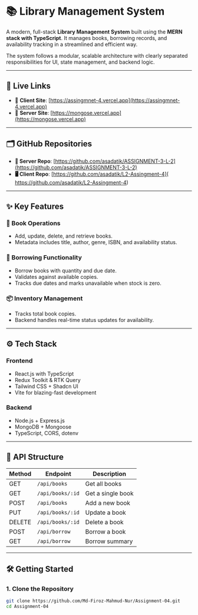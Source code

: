 # 📚 Library Management System

A modern, full-stack **Library Management System** built using the **MERN stack with TypeScript**. It manages books, borrowing records, and availability tracking in a streamlined and efficient way.

The system follows a modular, scalable architecture with clearly separated responsibilities for UI, state management, and backend logic.

---

## 🚀 Live Links

- 🔗 **Client Site**: [https://assingmnet-4.vercel.app](https://assingmnet-4.vercel.app)
- 🔗 **Server Site**: [https://mongose.vercel.app](https://mongose.vercel.app)

---

## 🗂️ GitHub Repositories

- **🔧 Server Repo**: [https://github.com/asadatik/ASSIGNMENT-3-L-2](https://github.com/asadatik/ASSIGNMENT-3-L-2)
- **🖥️ Client Repo**: [https://github.com/asadatik/L2-Assingment-4]( https://github.com/asadatik/L2-Assingment-4)

---

## ✨ Key Features

### 📘 Book Operations
- Add, update, delete, and retrieve books.
- Metadata includes title, author, genre, ISBN, and availability status.

### 📖 Borrowing Functionality
- Borrow books with quantity and due date.
- Validates against available copies.
- Tracks due dates and marks unavailable when stock is zero.

### 📦 Inventory Management
- Tracks total book copies.
- Backend handles real-time status updates for availability.

---

## ⚙️ Tech Stack

### Frontend
- React.js with TypeScript
- Redux Toolkit & RTK Query
- Tailwind CSS + Shadcn UI
- Vite for blazing-fast development

### Backend
- Node.js + Express.js
- MongoDB + Mongoose
- TypeScript, CORS, dotenv

---

## 🔄 API Structure

| Method | Endpoint          | Description                   |
|--------|-------------------|-------------------------------|
| GET    | `/api/books`      | Get all books                 |
| GET    | `/api/books/:id`  | Get a single book             |
| POST   | `/api/books`      | Add a new book                |
| PUT    | `/api/books/:id`  | Update a book                 |
| DELETE | `/api/books/:id`  | Delete a book                 |
| POST   | `/api/borrow`     | Borrow a book                 |
| GET    | `/api/borrow`     | Borrow summary                |

---

## 🛠️ Getting Started

### 1. Clone the Repository

```bash
git clone https://github.com/Md-Firoz-Mahmud-Nur/Assignment-04.git
cd Assignment-04

